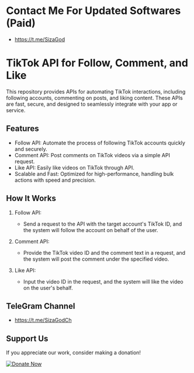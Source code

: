 # Contact Me For Updated Softwares (Paid)
- https://t.me/SizaGod
# TikTok API for Follow, Comment, and Like

This repository provides APIs for automating TikTok interactions, including following accounts, commenting on posts, and liking content. These APIs are fast, secure, and designed to seamlessly integrate with your app or service.

## Features

- Follow API: Automate the process of following TikTok accounts quickly and securely.
- Comment API: Post comments on TikTok videos via a simple API request.
- Like API: Easily like videos on TikTok through API.
- Scalable and Fast: Optimized for high-performance, handling bulk actions with speed and precision.


## How It Works

1. Follow API:
   - Send a request to the API with the target account's TikTok ID, and the system will follow the account on behalf of the user.

2. Comment API:
   - Provide the TikTok video ID and the comment text in a request, and the system will post the comment under the specified video.

3. Like API:
   - Input the video ID in the request, and the system will like the video on the user's behalf.

## TeleGram Channel

- https://t.me/SizaGodCh
## Support Us

If you appreciate our work, consider making a donation!

[![Donate Now](https://img.shields.io/badge/Donate%20Now-Green?style=for-the-badge&logo=appveyor)](https://oxapay.com/donate/50821180)
